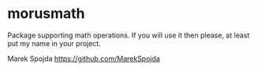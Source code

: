 # morusmath

Package supporting math operations. If you will use it then please, at least put my name in your project.

Marek Spojda
https://github.com/MarekSpojda
